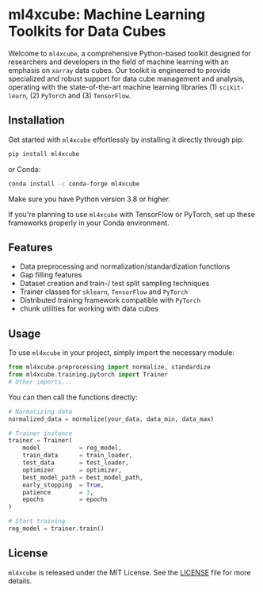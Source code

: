 # ml4xcube: Machine Learning Toolkits for Data Cubes

Welcome to `ml4xcube`, a comprehensive Python-based toolkit designed for researchers and developers in the field of machine learning with an emphasis on `xarray` data cubes. Our toolkit is engineered to provide specialized and robust support for data cube management and analysis, operating with the state-of-the-art machine learning libraries (1) `scikit-learn`, (2) `PyTorch` and (3) `TensorFlow`. 

## Installation

Get started with `ml4xcube` effortlessly by installing it directly through pip:
```bash
pip install ml4xcube
```
or Conda:
```bash
conda install -c conda-forge ml4xcube
```

Make sure you have Python version 3.8 or higher.

If you're planning to use `ml4xcube` with TensorFlow or PyTorch, set up these frameworks properly in your Conda environment. 

## Features

- Data preprocessing and normalization/standardization functions
- Gap filling features
- Dataset creation and train-/ test split sampling techniques
- Trainer classes for `sklearn`, `TensorFlow` and `PyTorch`
- Distributed training framework compatible with `PyTorch`
- chunk utilities for working with data cubes

## Usage

To use `ml4xcube` in your project, simply import the necessary module:

```python
from ml4xcube.preprocessing import normalize, standardize
from ml4xcube.training.pytorch import Trainer
# Other imports...
```

You can then call the functions directly:

```python
# Normalizing data
normalized_data = normalize(your_data, data_min, data_max)

# Trainer instance
trainer = Trainer(
    model           = reg_model,
    train_data      = train_loader,
    test_data       = test_loader,
    optimizer       = optimizer,
    best_model_path = best_model_path,
    early_stopping  = True,
    patience        = 3,
    epochs          = epochs
)

# Start training
reg_model = trainer.train()
```

## License

`ml4xcube` is released under the MIT License. See the [LICENSE](https://github.com/deepesdl/ML-Toolkits/blob/master/LICENSE) file for more details.
